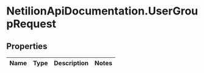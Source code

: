 # NetilionApiDocumentation.UserGroupRequest

## Properties
Name | Type | Description | Notes
------------ | ------------- | ------------- | -------------
